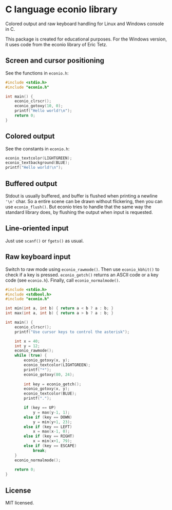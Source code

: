 # C language econio library

Colored output and raw keyboard handling for Linux and Windows console in C.

This package is created for educational purposes. For the Windows version, it uses code from the econio library of Eric Tetz.


## Screen and cursor positioning

See the functions in `econio.h`:

```c
#include <stdio.h>
#include "econio.h"

int main() {
    econio_clrscr();
    econio_gotoxy(10, 0);
    printf("Hello world!\n");
    return 0;
}
```


## Colored output

See the constants in `econio.h`:

```c
econio_textcolor(LIGHTGREEN);
econio_textbackground(BLUE);
printf("Hello world!\n");
```


## Buffered output

Stdout is usually buffered, and buffer is flushed when printing a newline `'\n'` char.
So a entire scene can be drawn without flickering, then you can use `econio_flush()`.
But econio tries to handle that the same way the standard library does, by flushing the
output when input is requested.


## Line-oriented input

Just use `scanf()` or `fgets()` as usual.


## Raw keyboard input

Switch to raw mode using `econio_rawmode()`. Then use `econio_kbhit()` to check
if a key is pressed. `econio_getch()` returns an ASCII code or a key code
(see `econio.h`). Finally, call `econio_normalmode()`.

```c
#include <stdio.h>
#include <stdbool.h>
#include "econio.h"

int min(int a, int b) { return a < b ? a : b; }
int max(int a, int b) { return a > b ? a : b; }

int main() {
    econio_clrscr();
    printf("Use cursor keys to control the asterisk");

    int x = 40;
    int y = 12;
    econio_rawmode();
    while (true) {
        econio_gotoxy(x, y);
        econio_textcolor(LIGHTGREEN);
        printf("*");
        econio_gotoxy(80, 24);
        
        int key = econio_getch();
        econio_gotoxy(x, y);
        econio_textcolor(BLUE);
        printf(".");

        if (key == UP)
            y = max(y-1, 1);
        else if (key == DOWN)
            y = min(y+1, 23);
        else if (key == LEFT)
            x = max(x-1, 0);
        else if (key == RIGHT)
            x = min(x+1, 79);
        else if (key == ESCAPE)
            break;
    }
    econio_normalmode();
    
    return 0;
}
```

## License

MIT licensed.
